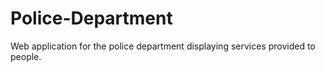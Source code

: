 # Police-Department
Web application for the police department displaying services provided to people.
